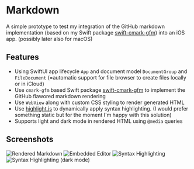 #  Markdown

A simple prototype to test my integration of the GitHub markdown implementation (based on my Swift package  [swift-cmark-gfm](https://github.com/pd95/swift-cmark-gfm)) into an iOS app. (possibly later also for macOS)

## Features

- Using SwiftUI app lifecycle `App` and document model `DocumentGroup` and `FileDocument` (=automatic support for file browser to create files locally or in iCloud)
- Use `cmark-gfm` based Swift package [swift-cmark-gfm](https://github.com/pd95/swift-cmark-gfm) to implement the GitHub flawored markdown rendering
- Use `WebView` along with custom CSS styling to render generated HTML
- Use [highlight.js](https://highlightjs.org) to dynamically apply syntax highlighting. (I would prefer something static but for the moment I'm happy with this solution)
- Supports light and dark mode in rendered HTML using `@media` queries

## Screenshots

![Rendered Markdown](_screenshots/rendered_markdown.png)
![Embedded Editor](_screenshots/embedded_editor.png)
![Syntax Highlighting](_screenshots/syntax_highlighting.png)
![Syntax Highlighting (dark mode)](_screenshots/syntax_highlighting_dark.png)
